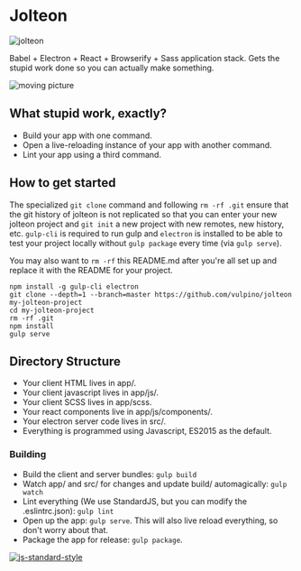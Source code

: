 # Jolteon
![jolteon](http://cdn.bulbagarden.net/upload/c/c1/Spr_5b_135.png)

Babel + Electron + React + Browserify + Sass application stack. Gets the stupid work done so you can actually make something.

![moving picture](http://i.imgur.com/WkZ19h9.gif)

## What stupid work, exactly?

- Build your app with one command.
- Open a live-reloading instance of your app with another command.
- Lint your app using a third command.

## How to get started

The specialized `git clone` command and following `rm -rf .git` ensure that the git history of jolteon is not replicated so that you can enter your new jolteon project and `git init` a new project with new remotes, new history, etc. `gulp-cli` is required to run gulp and `electron` is installed to be able to test your project locally without `gulp package` every time (via `gulp serve`).

You may also want to `rm -rf` this README.md after you're all set up and replace it with the README for your project.

```
npm install -g gulp-cli electron
git clone --depth=1 --branch=master https://github.com/vulpino/jolteon my-jolteon-project
cd my-jolteon-project
rm -rf .git
npm install
gulp serve
```

## Directory Structure

- Your client HTML lives in app/.
- Your client javascript lives in app/js/.
- Your client SCSS lives in app/scss.
- Your react components live in app/js/components/.
- Your electron server code lives in src/.
- Everything is programmed using Javascript, ES2015 as the default.

### Building

- Build the client and server bundles: `gulp build`
- Watch app/ and src/ for changes and update build/ automagically: `gulp watch`
- Lint everything (We use StandardJS, but you can modify the .eslintrc.json): `gulp lint`
- Open up the app: `gulp serve`. This will also live reload everything, so don't worry about that.
- Package the app for release: `gulp package`.

[![js-standard-style](https://cdn.rawgit.com/feross/standard/master/badge.svg)](https://github.com/feross/standard)
